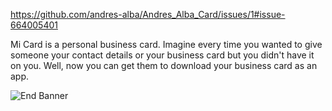 https://github.com/andres-alba/Andres_Alba_Card/issues/1#issue-664005401

Mi Card is a personal business card. Imagine every time you wanted to give someone your contact details or your business card but you didn't have it on you. Well, now you can get them to download your business card as an app.


![End Banner](https://github.com/londonappbrewery/Images/blob/master/readme-end-banner.png)
